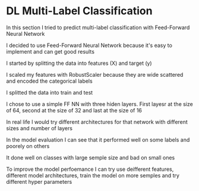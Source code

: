# DL Multi-Label Classification

In this section I tried to predict multi-label classification with Feed-Forward Neural Network

I decided to use Feed-Forward Neural Network because it's easy to implement and can get good results

I started by splitting the data into features (X) and target (y)

I scaled my features with RobustScaler because they are wide scattered and encoded the categorical labels

I splitted the data into train and test

I chose to use a simple FF NN with three hiden layers. First layesr at the size of 64, second at the size of 32 and last at the size of 16

In real life I would try different architectures for that network with different sizes and number of layers 

In the model evaluation I can see that it performed well on some labels and poorely on others

It done well on classes with large semple size and bad on small ones

To improve the model perfoemance I can try use deifferent features, different model architectures, train the model on more semples and try different hyper parameters
